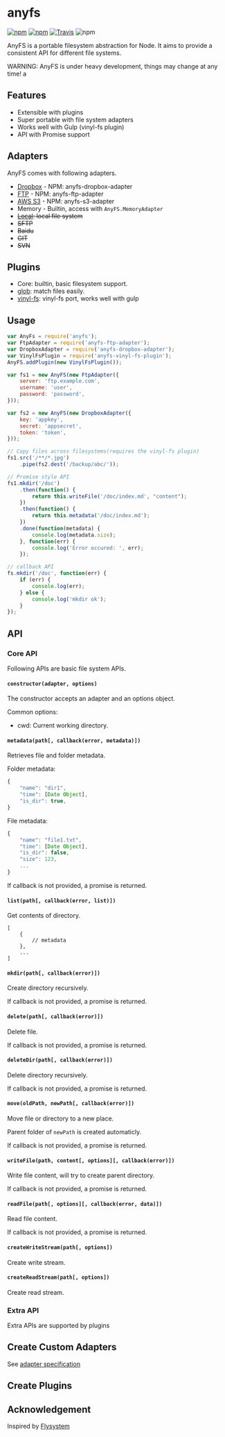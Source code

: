 # anyfs

[![npm](https://img.shields.io/npm/v/anyfs.svg?style=flat-square)](https://www.npmjs.com/package/anyfs)
[![npm](https://img.shields.io/npm/dm/anyfs.svg?style=flat-square)](https://www.npmjs.com/package/anyfs)
[![Travis](https://img.shields.io/travis/anyfs/anyfs.svg?style=flat-square)](https://travis-ci.org/anyfs/anyfs)
![npm](https://img.shields.io/npm/l/anyfs.svg?style=flat-square)

AnyFS is a portable filesystem abstraction for Node. It aims to provide a 
consistent API for different file systems. 

WARNING: AnyFS is under heavy development, things may change at any time!
a
## Features

- Extensible with plugins
- Super portable with file system adapters
- Works well with Gulp (vinyl-fs plugin)
- API with Promise support

## Adapters

AnyFS comes with following adapters.

- [Dropbox](https://github.com/anyfs/dropbox-adapter) - NPM: anyfs-dropbox-adapter
- [FTP](https://github.com/anyfs/ftp-adapter) - NPM: anyfs-ftp-adapter
- [AWS S3](https://github.com/anyfs/s3-adapter) - NPM: anyfs-s3-adapter
- Memory - Builtin, access with `AnyFS.MemoryAdapter`
- <del>[Local](https://github.com/anyfs/local-adapter): local file system</del>
- <del>SFTP</del>
- <del>Baidu</del>
- <del>GIT</del>
- <del>SVN</del>

## Plugins

- Core: builtin, basic filesystem support.
- [glob](https://github.com/anyfs/glob-plugin): match files easily.
- [vinyl-fs](https://github.com/anyfs/vinyl-fs-plugin): vinyl-fs port, works well with gulp

## Usage

```js
var AnyFs = require('anyfs');
var FtpAdapter = require('anyfs-ftp-adapter');
var DropboxAdapter = require('anyfs-dropbox-adapter');
var VinylFsPlugin = require('anyfs-vinyl-fs-plugin');
AnyFS.addPlugin(new VinylFsPlugin());

var fs1 = new AnyFS(new FtpAdapter({
    server: 'ftp.example.com',
    username: 'user',
    password: 'password',
}));

var fs2 = new AnyFS(new DropboxAdapter({
    key: 'appkey',
    secret: 'appsecret',
    token: 'token',
}));

// Copy files across filesystems(requires the vinyl-fs plugin)
fs1.src('/**/*.jpg')
    .pipe(fs2.dest('/backup/abc/'));

// Promise style API
fs1.mkdir('/doc')
    .then(function() {
        return this.writeFile('/doc/index.md', "content");
    })
    .then(function() {
        return this.metadata('/doc/index.md');
    })
    .done(function(metadata) {
        console.log(metadata.size);
    }, function(err) {
        console.log('Error occured: ', err);
    });

// callback API
fs.mkdir('/doc', function(err) {
    if (err) {
        console.log(err);
    } else {
        console.log('mkdir ok');
    }
});
```

## API

### Core API

Following APIs are basic file system APIs.

#### `constructor(adapter, options)`

The constructor accepts an adapter and an options object.

Common options: 

- cwd: Current working directory.

#### `metadata(path[, callback(error, metadata)])`

Retrieves file and folder metadata.

Folder metadata:

```js
{
    "name": "dir1",
    "time": [Date Object],
    "is_dir": true,
}
```

File metadata:

```js
{
    "name": "file1.txt",
    "time": [Date Object],
    "is_dir": false,
    "size": 123,
    ...
}
```

If callback is not provided, a promise is returned.

#### `list(path[, callback(error, list)])`

Get contents of directory.

```
[
    {
        // metadata
    },
    ...
]
```

#### `mkdir(path[, callback(error)])`

Create directory recursively.

If callback is not provided, a promise is returned.

#### `delete(path[, callback(error)])`

Delete file.

If callback is not provided, a promise is returned.

#### `deleteDir(path[, callback(error)])`

Delete directory recursively.

If callback is not provided, a promise is returned.

#### `move(oldPath, newPath[, callback(error)])`

Move file or directory to a new place.

Parent folder of `newPath` is created automaticly.

If callback is not provided, a promise is returned.

#### `writeFile(path, content[, options][, callback(error)])`

Write file content, will try to create parent directory.

If callback is not provided, a promise is returned.

#### `readFile(path[, options][, callback(error, data)])`

Read file content.

If callback is not provided, a promise is returned.

#### `createWriteStream(path[, options])`

Create write stream.

#### `createReadStream(path[, options])`

Create read stream.

### Extra API

Extra APIs are supported by plugins

## Create Custom Adapters

See [adapter specification](adapter.md)

## Create Plugins

## Acknowledgement

Inspired by [Flysystem](http://flysystem.thephpleague.com/)
